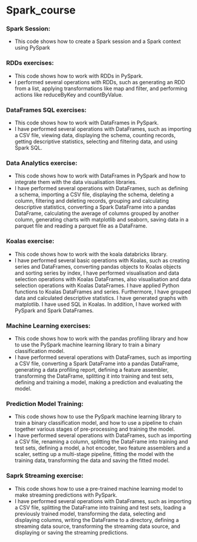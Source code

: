 # Spark_course

### **Spark Session:**

- This code shows how to create a Spark session and a Spark context using PySpark

### **RDDs exercises:**

- This code shows how to work with RDDs in PySpark.
- I performed several operations with RDDs, such as generating an RDD from a list, applying transformations like map and filter, and performing actions like reduceByKey and countByValue.

### **DataFrames SQL exercises:**

- This code shows how to work with DataFrames in PySpark.
- I have performed several operations with DataFrames, such as importing a CSV file, viewing data, displaying the schema, counting records, getting descriptive statistics, selecting and filtering data, and using Spark SQL.

### **Data Analytics exercise:**

- This code shows how to work with DataFrames in PySpark and how to integrate them with the data visualisation libraries.
- I have performed several operations with DataFrames, such as defining a schema, importing a CSV file, displaying the schema, deleting a column, filtering and deleting records, grouping and calculating descriptive statistics, converting a Spark DataFrame into a pandas DataFrame, calculating the average of columns grouped by another column, generating charts with matplotlib and seaborn, saving data in a parquet file and reading a parquet file as a DataFrame.

### **Koalas exercise:**

- This code shows how to work with the koala databricks library.
- I have performed several basic operations with Koalas, such as creating series and DataFrames, converting pandas objects to Koalas objects and sorting series by index, I have performed visualisation and data selection operations with Koalas DataFrames, also visualisation and data selection operations with Koalas DataFrames. I have applied Python functions to Koalas DataFrames and series. Furthermore, I have grouped data and calculated descriptive statistics. I have generated graphs with matplotlib. I have used SQL in Koalas. In addition, I have worked with PySpark and Spark DataFrames.
  
### **Machine Learning exercises:**

- This code shows how to work with the pandas profiling library and how to use the PySpark machine learning library to train a binary classification model.
- I have performed several operations with DataFrames, such as importing a CSV file, converting a Spark DataFrame into a pandas DataFrame, generating a data profiling report, defining a feature assembler, transforming the DataFrame, splitting it into training and test sets, defining and training a model, making a prediction and evaluating the model.

### **Prediction Model Training:**

- This code shows how to use the PySpark machine learning library to train a binary classification model, and how to use a pipeline to chain together various stages of pre-processing and training the model.
- I have performed several operations with DataFrames, such as importing a CSV file, renaming a column, splitting the DataFrame into training and test sets, defining a model, a hot encoder, two feature assemblers and a scaler, setting up a multi-stage pipeline, fitting the model with the training data, transforming the data and saving the fitted model.

### **Saprk Streaming exercise:**

- This code shows how to use a pre-trained machine learning model to make streaming predictions with PySpark.
- I have performed several operations with DataFrames, such as importing a CSV file, splitting the DataFrame into training and test sets, loading a previously trained model, transforming the data, selecting and displaying columns, writing the DataFrame to a directory, defining a streaming data source, transforming the streaming data source, and displaying or saving the streaming predictions.
